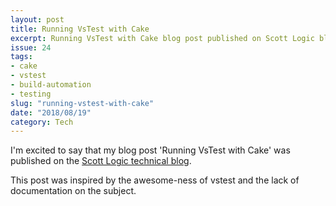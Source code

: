 ```yaml
---
layout: post
title: Running VsTest with Cake
excerpt: Running VsTest with Cake blog post published on Scott Logic blog
issue: 24
tags: 
- cake
- vstest
- build-automation
- testing
slug: "running-vstest-with-cake"
date: "2018/08/19"
category: Tech
---
```



I'm excited to say that my blog post 'Running VsTest with Cake' was published on the [Scott Logic technical blog](https://blog.scottlogic.com/2018/08/14/run-vstest-with-cake.html).

This post was inspired by the awesome-ness of vstest and the lack of documentation on the subject.